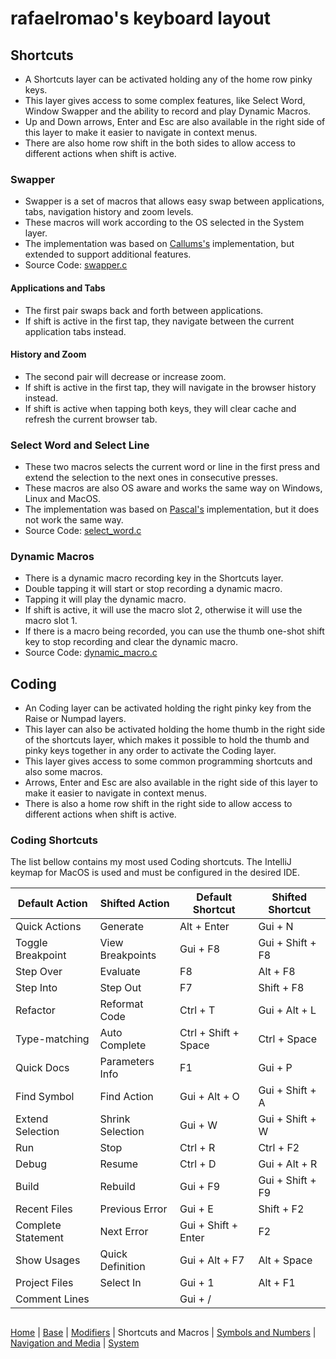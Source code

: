 # rafaelromao's keyboard layout

## Shortcuts

- A Shortcuts layer can be activated holding any of the home row pinky keys.
- This layer gives access to some complex features, like Select Word, Window Swapper and the ability to record and play Dynamic Macros.
- Up and Down arrows, Enter and Esc are also available in the right side of this layer to make it easier to navigate in context menus.
- There are also home row shift in the both sides to allow access to different actions when shift is active.

### Swapper
- Swapper is a set of macros that allows easy swap between applications, tabs, navigation history and zoom levels.
- These macros will work according to the OS selected in the System layer.
- The implementation was based on [Callums's](https://github.com/callum-oakley/qmk_firmware/tree/master/users/callum) implementation, but extended to support additional features.
- Source Code: [swapper.c](../src/qmk/users/rafaelromao/features/swapper.c)
#### Applications and Tabs
- The first pair swaps back and forth between applications.
- If shift is active in the first tap, they navigate between the current application tabs instead.

#### History and Zoom
- The second pair will decrease or increase zoom.
- If shift is active in the first tap, they will navigate in the browser history instead.
- If shift is active when tapping both keys, they will clear cache and refresh the current browser tab.

### Select Word and Select Line
- These two macros selects the current word or line in the first press and extend the selection to the next ones in consecutive presses.
- These macros are also OS aware and works the same way on Windows, Linux and MacOS.
- The implementation was based on [Pascal's](https://github.com/getreuer/qmk-keymap) implementation, but it does not work the same way.
- Source Code: [select_word.c](../src/qmk/users/rafaelromao/features/select_word.c)

### Dynamic Macros
- There is a dynamic macro recording key in the Shortcuts layer.
- Double tapping it will start or stop recording a dynamic macro.
- Tapping it will play the dynamic macro.
- If shift is active, it will use the macro slot 2, otherwise it will use the macro slot 1.
- If there is a macro being recorded, you can use the thumb one-shot shift key to stop recording and clear the dynamic macro.
- Source Code: [dynamic_macro.c](../src/qmk/users/rafaelromao/features/dynamic_macro.c)

## Coding

- An Coding layer can be activated holding the right pinky key from the Raise or Numpad layers.
- This layer can also be activated holding the home thumb in the right side of the shortcuts layer, which makes it possible to hold the thumb and pinky keys together in any order to activate the Coding layer.
- This layer gives access to some common programming shortcuts and also some macros.
- Arrows, Enter and Esc are also available in the right side of this layer to make it easier to navigate in context menus.
- There is also a home row shift in the right side to allow access to different actions when shift is active.

### Coding Shortcuts

The list bellow contains my most used Coding shortcuts. The IntelliJ keymap for MacOS is used and must be configured in the desired IDE.

| Default Action | Shifted Action | Default Shortcut | Shifted Shortcut
|---|---|---|---|
| Quick Actions      | Generate          | Alt + Enter          | Gui + N
| Toggle Breakpoint  | View Breakpoints  | Gui + F8             | Gui + Shift + F8
| Step Over          | Evaluate          | F8                   | Alt + F8
| Step Into          | Step Out          | F7                   | Shift + F8
| Refactor           | Reformat Code     | Ctrl + T             | Gui + Alt + L
| Type-matching      | Auto Complete     | Ctrl + Shift + Space | Ctrl + Space
| Quick Docs         | Parameters Info   | F1                   | Gui + P
| Find Symbol        | Find Action       | Gui + Alt + O        | Gui + Shift + A
| Extend Selection   | Shrink Selection  | Gui + W              | Gui + Shift + W
| Run                | Stop              | Ctrl + R             | Ctrl + F2
| Debug              | Resume            | Ctrl + D             | Gui + Alt + R
| Build              | Rebuild           | Gui + F9             | Gui + Shift + F9
| Recent Files       | Previous Error    | Gui + E              | Shift + F2
| Complete Statement | Next Error        | Gui + Shift + Enter  | F2
| Show Usages        | Quick Definition  | Gui + Alt + F7       | Alt + Space
| Project Files      | Select In         | Gui + 1              | Alt + F1
| Comment Lines      |                   | Gui + /              |

##
[Home](../readme.md) | 
[Base](base.md) |
[Modifiers](modifiers.md) |
Shortcuts and Macros |
[Symbols and Numbers](symbols.md) |
[Navigation and Media](navigation.md) |
[System](system.md)
